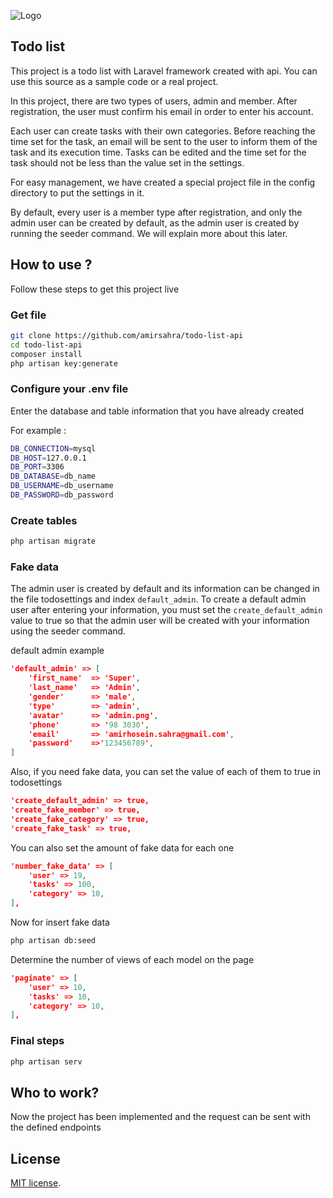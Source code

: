 ![Logo](https://clickup.com/blog/wp-content/uploads/2019/01/to-do-list-apps.png)


## Todo list 

This project is a todo list with Laravel framework created with api. You can use this source as a sample code or a real project.

In this project, there are two types of users, admin and member. After registration, the user must confirm his email in order to enter his account.

Each user can create tasks with their own categories. Before reaching the time set for the task, an email will be sent to the user to inform them of the task and its execution time.
Tasks can be edited and the time set for the task should not be less than the value set in the settings.

For easy management, we have created a special project file in the config directory to put the settings in it.

By default, every user is a member type after registration, and only the admin user can be created by default, as the admin user is created by running the seeder command.
We will explain more about this later.

## How to use ?
Follow these steps to get this project live

### Get file
```bash
git clone https://github.com/amirsahra/todo-list-api
cd todo-list-api
composer install
php artisan key:generate
```

### Configure your .env file
Enter the database and table information that you have already created

For example :
```bash
DB_CONNECTION=mysql
DB_HOST=127.0.0.1
DB_PORT=3306
DB_DATABASE=db_name
DB_USERNAME=db_username
DB_PASSWORD=db_password
```
### Create tables
```bash
php artisan migrate
```

### Fake data
The admin user is created by default and its information can be changed in the file todosettings and index `default_admin`. 
To create a default admin user after entering your information, 
you must set the `create_default_admin` value to true so that the admin user will be created with your information using the seeder command.

default admin example 
```json
'default_admin' => [
    'first_name'  => 'Super',
    'last_name'   => 'Admin',
    'gender'      => 'male',
    'type'        => 'admin',
    'avatar'      => 'admin.png',
    'phone'       => '98 3030',
    'email'       => 'amirhosein.sahra@gmail.com',
    'password'    =>'123456789',
]
```

Also, if you need fake data, you can set the value of each of them to true in todosettings
```json
'create_default_admin' => true,
'create_fake_member' => true,
'create_fake_category' => true,
'create_fake_task' => true,
```
You can also set the amount of fake data for each one
```json
'number_fake_data' => [
    'user' => 19,
    'tasks' => 100,
    'category' => 10,
],
```
Now for insert fake data
```bash
php artisan db:seed
```
Determine the number of views of each model on the page
```json
'paginate' => [
    'user' => 10,
    'tasks' => 10,
    'category' => 10,
],
```

### Final steps
```bash
php artisan serv
```

## Who to work?
Now the project has been implemented and the request can be sent with the defined endpoints


## License
[MIT license](https://opensource.org/licenses/MIT).
